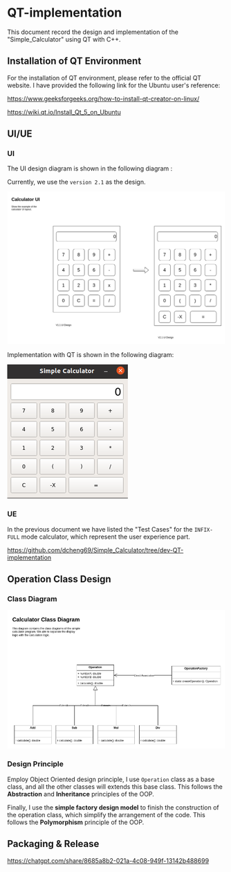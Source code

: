 # QT-implementation

This document record the design and implementation of the "Simple_Calculator" using QT with C++.

## Installation of QT Environment

For the installation of QT environment, please refer to the official QT website. I have provided the following link for the Ubuntu user's reference:

https://www.geeksforgeeks.org/how-to-install-qt-creator-on-linux/

https://wiki.qt.io/Install_Qt_5_on_Ubuntu

## UI/UE

### UI

The UI design diagram is shown in the following diagram :

Currently, we use the `version 2.1` as the design.

![calculator_class_diagram-UI_UE.drawio](../res/calculator_class_diagram-UI_UE.drawio.png)

Implementation with QT is shown in the following diagram:

![calculator_QT_UI](../res/calculator_QT_UI.png)

### UE

In the previous document we have listed the "Test Cases" for the `INFIX-FULL` mode calculator, which represent the user experience part.

https://github.com/dcheng69/Simple_Calculator/tree/dev-QT-implementation

## Operation Class Design

### Class Diagram

![calculator_class_diagram-ClassDiagram.drawio](../res/calculator_class_diagram-ClassDiagram.drawio.png)

### Design Principle

Employ Object Oriented design principle, I use `Operation` class as a base class, and all the other classes will extends this base class. This follows the **Abstraction** and **Inheritance** principles of the OOP.

Finally, I use the **simple factory design model** to finish the construction of the operation class, which simplify the arrangement of the code. This follows the **Polymorphism** principle of the OOP.

## Packaging & Release

https://chatgpt.com/share/8685a8b2-021a-4c08-949f-13142b488699